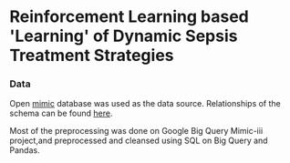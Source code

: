 # Reinforcement Learning based 'Learning' of Dynamic Sepsis Treatment Strategies


### Data
Open [mimic] database was used as the data source. Relationships of the schema can be found [here][schema].

Most of the preprocessing was done on Google Big Query Mimic-iii project,and preprocessed and cleansed using SQL on Big Query and Pandas.







  [schema]:<https://mit-lcp.github.io/mimic-schema-spy/index.html>
   [mimic]:<https://mimic.physionet.org/mimicdata>
